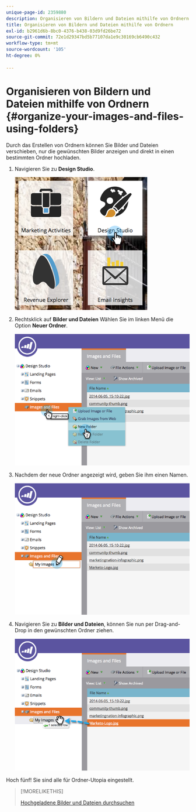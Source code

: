 ```yaml
---
unique-page-id: 2359880
description: Organisieren von Bildern und Dateien mithilfe von Ordnern - Marketo Docs - Produktdokumentation
title: Organisieren von Bildern und Dateien mithilfe von Ordnern
exl-id: b2961d6b-8bc0-4376-b438-03d9fd26be72
source-git-commit: 72e1d29347bd5b77107da1e9c30169cb6490c432
workflow-type: tm+mt
source-wordcount: '105'
ht-degree: 0%

---
```


# Organisieren von Bildern und Dateien mithilfe von Ordnern {#organize-your-images-and-files-using-folders}

Durch das Erstellen von Ordnern können Sie Bilder und Dateien verschieben, nur die gewünschten Bilder anzeigen und direkt in einen bestimmten Ordner hochladen.

1. Navigieren Sie zu **Design Studio**.

   ![](assets/designstudio-7.png)

1. Rechtsklick auf **Bilder und Dateien** Wählen Sie im linken Menü die Option **Neuer Ordner**.

   ![](assets/image2014-9-16-11-3a25-3a45.png)

1. Nachdem der neue Ordner angezeigt wird, geben Sie ihm einen Namen.

   ![](assets/image2014-9-16-11-3a25-3a53.png)

1. Navigieren Sie zu **Bilder und Dateien**, können Sie nun per Drag-and-Drop in den gewünschten Ordner ziehen.

   ![](assets/image2014-9-16-11-3a26-3a0.png)

Hoch fünf! Sie sind alle für Ordner-Utopia eingestellt.

>[!MORELIKETHIS]
>
>[Hochgeladene Bilder und Dateien durchsuchen](/help/marketo/product-docs/demand-generation/images-and-files/search-uploaded-images-and-files.md)
